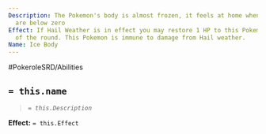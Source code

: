```yaml
---
Description: The Pokemon's body is almost frozen, it feels at home when temperatures
  are below zero
Effect: If Hail Weather is in effect you may restore 1 HP to this Pokemon at the end
  of the round. This Pokemon is immune to damage from Hail weather.
Name: Ice Body
---
```


#PokeroleSRD/Abilities

## `= this.name`

> *`= this.Description`*

**Effect:** `= this.Effect`